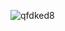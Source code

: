 ![qfdked8](https://user-images.githubusercontent.com/72882307/213149184-1ed8fa0f-8850-44bc-b425-881ad5a12d39.png)
